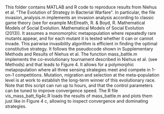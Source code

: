This folder contains MATLAB and R code to reproduce results from Niehus et al. "The Evolution of Strategy in Bacterial Warfare".
In particular, the file invasion_analysis.m implements an invasion analysis according to classic game theory (see for example McElreath, R. & Boyd, R. Mathematical Models of Social Evolution. Mathematical Models of Social Evolution (2013)). It assumes a monomorphic metapopulation where repeatedly rare mutants appear, and for each mutant it is tested whether it can or cannot invade. This pairwise invasibility algorithm is efficient in finding the optimal constitutive strategy. It follows the pseudocode shown in Supplementary Methods and Results of Niehus et al.
The function mass_battle.m implements the co-evolutionary tournament described in Niehus et al. (see Methods) and that leads to Figure 4. It allows for a polymorphic metapopulation where all three sensing strategies meet and compete in 1-on-1 competitions. Mutation, migration and selection at the meta-population level is at work to establish the long-term winner of this evolutionary race. Note that this script can run up to hours, and that the control parameters can be tuned to improve convergence speed.
The R file vis_mass_batt_fig4c.R loads the results of mass_battle.m and plots them just like in Figure 4 c, allowing to inspect convergence and dominating strategies.
